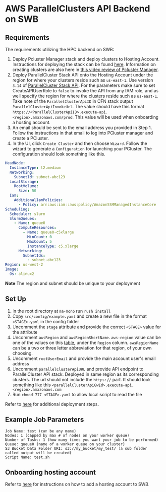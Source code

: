 # AWS ParallelClusters API Backend on SWB

## Requirements
The requirements utilizing the HPC backend on SWB:
1. Deploy Pcluster Manager stack and deploy clusters to Hosting Account. 
Instructions for deploying the stack can be found [here](https://pcluster.cloud/01-getting-started.html). Information on creating clusters are also here in [this video review of Pcluster Manager](https://www.youtube.com/watch?v=Z1vlpJYb1KQ).
2. Deploy ParallelCluster Stack API onto the Hosting Account under the region for where your clusters reside such as `us-east-1`. Use version `3.14` of [ParallelCluster Stack API](https://docs.aws.amazon.com/parallelcluster/latest/ug/api-reference-v3.html). For the parameters make sure to set CreateAPIUserRole to `false` to invoke the API from any IAM role, and as well specify the region for where the clusters reside such as `us-east-1`. Take note of the `ParallelClusterApiID` in CFN stack output `ParallelClusterApiInvokeUrl`. The value should have this format `https://<ParallelClusterApiID>.execute-api.<region>.amazonaws.com/prod`. This value will be used when onboarding a hosting account.
3. An email should be sent to the email address you provided in Step 1. Follow the instructions in that email to log into PCluster manager and create a PCluster.
4. In the UI, click `Create Cluster` and then choose `Wizard`. Follow the wizard to generate a `Configuration` for launching your PCluster. The configuration should look something like this.
```yaml
HeadNode:
  InstanceType: t2.medium
  Networking:
    SubnetId: subnet-abc123
  LocalStorage:
    RootVolume:
      Size: 50
  Iam:
    AdditionalIamPolicies:
      - Policy: arn:aws:iam::aws:policy/AmazonSSMManagedInstanceCore
Scheduling:
  Scheduler: slurm
  SlurmQueues:
    - Name: queue0
      ComputeResources:
        - Name: queue0-c5xlarge
          MinCount: 0
          MaxCount: 5
          InstanceType: c5.xlarge
      Networking:
        SubnetIds:
          - subnet-abc123
Region: us-west-2
Image:
  Os: alinux2
```

**Note**
The region and subnet should be unique to your deployment

## Set Up
1. In the root directory at `ma-mono` run `rush install`
2. Copy `src/config/example.yaml` and create a new file in the format `<STAGE>.yaml` in the config folder
3. Uncomment the `stage` attribute and provide the correct `<STAGE>` value for the attribute
4. Uncomment `awsRegion` and `awsRegionShortName`. `aws-region` value can be one of the values on this [table](https://docs.aws.amazon.com/AmazonRDS/latest/UserGuide/Concepts.RegionsAndAvailabilityZones.html#Concepts.RegionsAndAvailabilityZones.Regions), under the `Region` column. `awsRegionName` can be a two or three letter abbreviation for that region, of your own choosing.
5. Uncomment `rootUserEmail` and provide the main account user's email address
6. Uncomment `parallelClusterApiURL` and provide API endpoint to ParallelCluster API stack. Deployed in same region as its corresponding clusters. The url should not include the `https://` part. It should look something like this `<parallelClusterApiGwId>.execute-api.<region>.amazonaws.com`
7. Run `chmod 777 <STAGE>.yaml` to allow local script to read the file

Refer to [here](../../README.md#deploying-code) for additional deployment steps.


## Example Job Parameters

```
Job Name: test (can be any name)
Nodes: 1 (capped by max # of nodes on your worker queue)
Number of Tasks: 1 (how many times you want your job to be performed)
Queue: queue0 (name of a worker queue on your cluster)
S3 Bucket Data Folder URI: s3://my_bucket/my_test/ (a sub folder called output will be created)
Script Name: test.sh
```


## Onboarding hosting account
Refer to [here](../../SETUP_v2p1.md#deploy-to-the-hosting-account) for instructions on how to add a hosting account to SWB.
